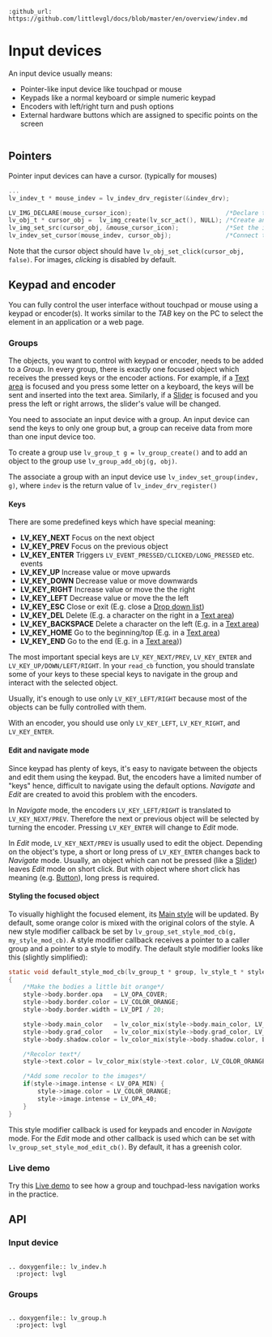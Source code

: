 ```eval_rst
:github_url: https://github.com/littlevgl/docs/blob/master/en/overview/indev.md
```
# Input devices

An input device usually means:
- Pointer-like input device like touchpad or mouse
- Keypads like a normal keyboard or simple numeric keypad
- Encoders with left/right turn and push options
- External hardware buttons which are assigned to specific points on the screen


``` important:: Before reading further, please read the [Porting](/porting/indev) section of Input devices
```

## Pointers

Pointer input devices can have a cursor. (typically for mouses)

```c
...
lv_indev_t * mouse_indev = lv_indev_drv_register(&indev_drv);

LV_IMG_DECLARE(mouse_cursor_icon);                          /*Declare the image file.*/
lv_obj_t * cursor_obj =  lv_img_create(lv_scr_act(), NULL); /*Create an image object for the cursor */
lv_img_set_src(cursor_obj, &mouse_cursor_icon);             /*Set the image source*/
lv_indev_set_cursor(mouse_indev, cursor_obj);               /*Connect the image  object to the driver*/

```

Note that the cursor object should have `lv_obj_set_click(cursor_obj, false)`.
For images, *clicking* is disabled by default.

## Keypad and encoder

You can fully control the user interface without touchpad or mouse using a keypad or encoder(s). It works similar to the *TAB* key on the PC to select the element in an application or a web page.

### Groups

The objects, you want to control with keypad or encoder, needs to be added to a *Group*.
In every group, there is exactly one focused object which receives the pressed keys or the encoder actions.
For example, if a [Text area](/object-types/ta) is focused and you press some letter on a keyboard, the keys will be sent and inserted into the text area.
Similarly, if a [Slider](/object-types/slider) is focused and you press the left or right arrows, the slider's value will be changed.

You need to associate an input device with a group. An input device can send the keys to only one group but, a group can receive data from more than one input device too.

To create a group use `lv_group_t g = lv_group_create()` and to add an object to the group use `lv_group_add_obj(g, obj)`.

The associate a group with an input device use `lv_indev_set_group(indev, g)`, where `indev` is the return value of `lv_indev_drv_register()`

#### Keys
There are some predefined keys which have special meaning:
- **LV_KEY_NEXT** Focus on the next object
- **LV_KEY_PREV** Focus on the previous object
- **LV_KEY_ENTER** Triggers `LV_EVENT_PRESSED/CLICKED/LONG_PRESSED` etc. events
- **LV_KEY_UP** Increase value or move upwards
- **LV_KEY_DOWN** Decrease value or move downwards
- **LV_KEY_RIGHT** Increase value or move the the right
- **LV_KEY_LEFT** Decrease value or move the the left
- **LV_KEY_ESC**  Close or exit (E.g. close a [Drop down list](/object-types/ddlist))
- **LV_KEY_DEL**  Delete (E.g. a character on the right in a [Text area](/object-types/ta))
- **LV_KEY_BACKSPACE** Delete a character on the left (E.g. in a [Text area](/object-types/ta))
- **LV_KEY_HOME** Go to the beginning/top (E.g. in a [Text area](/object-types/ta))
- **LV_KEY_END** Go to the end (E.g. in a [Text area](/object-types/ta)))

The most important special keys are `LV_KEY_NEXT/PREV`, `LV_KEY_ENTER` and `LV_KEY_UP/DOWN/LEFT/RIGHT`.
In your `read_cb` function, you should translate some of your keys to these special keys to navigate in the group and interact with the selected object.

Usually, it's enough to use only `LV_KEY_LEFT/RIGHT` because most of the objects can be fully controlled with them.

With an encoder, you should use only `LV_KEY_LEFT`, `LV_KEY_RIGHT`, and `LV_KEY_ENTER`.

#### Edit and navigate mode

Since keypad has plenty of keys, it's easy to navigate between the objects and edit them using the keypad. But, the encoders have a limited number of "keys" hence, difficult to navigate using the default options. *Navigate* and *Edit* are created to avoid this problem with the encoders.

In *Navigate* mode, the encoders `LV_KEY_LEFT/RIGHT` is translated to `LV_KEY_NEXT/PREV`. Therefore the next or previous object will be selected by turning the encoder.
Pressing `LV_KEY_ENTER` will change to *Edit* mode.

In *Edit* mode, `LV_KEY_NEXT/PREV` is usually used to edit the object.
Depending on the object's type, a short or long press of `LV_KEY_ENTER` changes back to *Navigate* mode.
Usually, an object which can not be pressed (like a [Slider](/object-types/slider)) leaves *Edit* mode on short click. But with object where short click has meaning (e.g. [Button](/object-types/btn)), long press is required.

#### Styling the focused object
To visually highlight the focused element, its [Main style](/overview/style#use-the-styles) will be updated.
By default, some orange color is mixed with the original colors of the style.
A new style modifier callback be set by `lv_group_set_style_mod_cb(g, my_style_mod_cb)`. A style modifier callback receives a pointer to a caller group and a pointer to a style to modify.
The default style modifier looks like this (slightly simplified):
```c
static void default_style_mod_cb(lv_group_t * group, lv_style_t * style)
{
    /*Make the bodies a little bit orange*/
    style->body.border.opa   = LV_OPA_COVER;
    style->body.border.color = LV_COLOR_ORANGE;
    style->body.border.width = LV_DPI / 20;

    style->body.main_color   = lv_color_mix(style->body.main_color, LV_COLOR_ORANGE, LV_OPA_70);
    style->body.grad_color   = lv_color_mix(style->body.grad_color, LV_COLOR_ORANGE, LV_OPA_70);
    style->body.shadow.color = lv_color_mix(style->body.shadow.color, LV_COLOR_ORANGE, LV_OPA_60);

    /*Recolor text*/
    style->text.color = lv_color_mix(style->text.color, LV_COLOR_ORANGE, LV_OPA_70);

    /*Add some recolor to the images*/
    if(style->image.intense < LV_OPA_MIN) {
        style->image.color = LV_COLOR_ORANGE;
        style->image.intense = LV_OPA_40;
    }
}
```

This style modifier callback is used for keypads and encoder in *Navigate* mode.
For the *Edit* mode and other callback is used which can be set with `lv_group_set_style_mod_edit_cb()`. By default, it has a greenish color.


### Live demo

Try this [Live demo](https://littlevgl.com/demo-touchpadless) to see how a group and touchpad-less navigation works in the practice.

## API


### Input device

```eval_rst

.. doxygenfile:: lv_indev.h
  :project: lvgl

```

### Groups

```eval_rst

.. doxygenfile:: lv_group.h
  :project: lvgl

```
